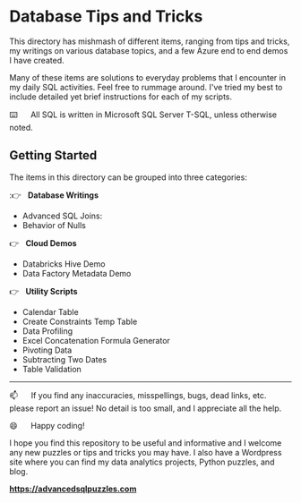 # Database Tips and Tricks   

This directory has mishmash of different items, ranging from tips and tricks, my writings on various database topics, and a few Azure end to end demos I have created.

Many of these items are solutions to everyday problems that I encounter in my daily SQL activities.  Feel free to rummage around. I've tried my best to include detailed yet brief instructions for each of my scripts.

⌨️&nbsp;&nbsp;&nbsp;&nbsp;&nbsp;&nbsp;All SQL is written in Microsoft SQL Server T-SQL, unless otherwise noted.


## Getting Started

The items in this directory can be grouped into three categories:

::point_right: &nbsp;&nbsp;**Database Writings**
*  Advanced SQL Joins:
*  Behavior of Nulls

:point_right: &nbsp;&nbsp;**Cloud Demos**
*  Databricks Hive Demo
*  Data Factory Metadata Demo

:point_right: &nbsp;&nbsp;**Utility Scripts**     
*   Calendar Table
*   Create Constraints Temp Table
*   Data Profiling
*   Excel Concatenation Formula Generator
*   Pivoting Data
*   Subtracting Two Dates
*   Table Validation

----------------

:mailbox:&nbsp;&nbsp;&nbsp;&nbsp;&nbsp;&nbsp;If you find any inaccuracies, misspellings, bugs, dead links, etc. please report an issue!  No detail is too small, and I appreciate all the help.

:smile:&nbsp;&nbsp;&nbsp;&nbsp;&nbsp;&nbsp;Happy coding!

I hope you find this repository to be useful and informative and I welcome any new puzzles or tips and tricks you may have. I also have a Wordpress site where you can find my data analytics projects, Python puzzles, and blog.

**https://advancedsqlpuzzles.com**  
